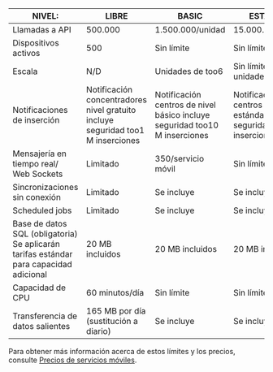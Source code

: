 
| NIVEL: | LIBRE | BASIC | ESTÁNDAR |
| --- | --- | --- | --- |
| Llamadas a API |500.000 |1.500.000/unidad |15.000.000/unidad |
| Dispositivos activos |500 |Sin límite |Sin límite |
| Escala |N/D |Unidades de too6 |Sin límite de unidades |
| Notificaciones de inserción |Notificación concentradores nivel gratuito incluye seguridad too1 M inserciones |Notificación centros de nivel básico incluye seguridad too10 M inserciones |Notificación centros de nivel estándar incluyen seguridad too10 M inserciones |
| Mensajería en tiempo real/<br/>Web Sockets |Limitado |350/servicio móvil |Sin límite |
| Sincronizaciones sin conexión |Limitado |Se incluye |Se incluye |
| Scheduled jobs |Limitado |Se incluye |Se incluye |
| Base de datos SQL (obligatoria)  <br/>Se aplicarán tarifas estándar para capacidad adicional |20 MB incluidos |20 MB incluidos |20 MB incluidos |
| Capacidad de CPU |60 minutos/día |Sin límite |Sin límite |
| Transferencia de datos salientes |165 MB por día (sustitución a diario) |Se incluye |Se incluye |

Para obtener más información acerca de estos límites y los precios, consulte [Precios de servicios móviles](https://azure.microsoft.com/pricing/details/mobile-services/). 

